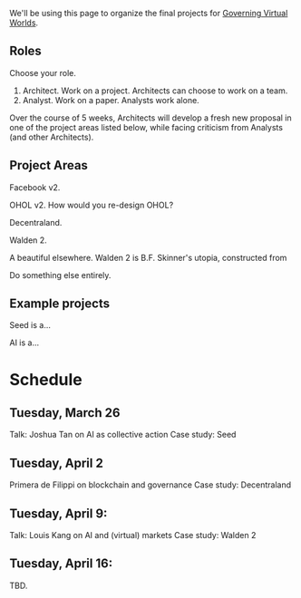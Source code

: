 We'll be using this page to organize the final projects for [Governing Virtual Worlds](https://hls.harvard.edu/academics/curriculum/catalog/default.aspx?o=72386).

## Roles

Choose your role.

1. Architect. Work on a project. Architects can choose to work on a team.
2. Analyst. Work on a paper. Analysts work alone.

Over the course of 5 weeks, Architects will develop a fresh new proposal in one of the project areas listed below, while facing criticism from Analysts (and other Architects).

## Project Areas

Facebook v2.

OHOL v2. How would you re-design OHOL?

Decentraland.

Walden 2.

A beautiful elsewhere. Walden 2 is B.F. Skinner's utopia, constructed from 

Do something else entirely.

## Example projects

Seed is a...

AI is a...

# Schedule

## Tuesday, March 26

Talk: Joshua Tan on AI as collective action
Case study: Seed

## Tuesday, April 2

Primera de Filippi on blockchain and governance
Case study: Decentraland

## Tuesday, April 9: 

Talk: Louis Kang on AI and (virtual) markets
Case study: Walden 2

## Tuesday, April 16:
TBD.
